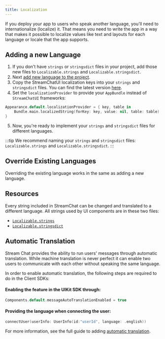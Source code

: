 ```yaml
---
title: Localization
---
```


If you deploy your app to users who speak another language, you'll need to internationalize (localize) it. That means you need to write the app in a way that makes it possible to localize values like text and layouts for each language or locale that the app supports.

## Adding a new Language

1. If you don't have `strings` or `stringsdict` files in your project, add those new files to `Localizable.strings` and `Localizable.stringsdict`.
2. Next [add new language to the project](https://developer.apple.com/documentation/xcode/adding-support-for-languages-and-regions).
3. Copy the StreamChatUI localization keys into your `strings` and `stringsdict` files. You can find the latest version [here](https://github.com/GetStream/stream-chat-swift/blob/main/Sources/StreamChatUI/Resources/en.lproj/).
4. Set the `localizationProvider` to provide your `AppBundle` instead of `StreamChatUI` frameworks:
```swift
Appearance.default.localizationProvider = { key, table in
    Bundle.main.localizedString(forKey: key, value: nil, table: table)
}
```
5. Now, you're ready to implement your `strings` and `stringsdict` files for different languages.

:::tip
We recommend naming your `strings` and `stringsdict` files: `Localizable.strings` and `Localizable.stringsdict`.
:::

## Override Existing Languages

Overriding the existing language works in the same as adding a new language.

## Resources

Every string included in StreamChat can be changed and translated to a different language. All strings used by UI components are in these two files:

- [`Localizable.strings`](https://github.com/GetStream/stream-chat-swift/blob/main/Sources/StreamChatUI/Resources/en.lproj/Localizable.strings) 
- [`Localizable.stringsdict`](https://github.com/GetStream/stream-chat-swift/blob/main/Sources/StreamChatUI/Resources/en.lproj/Localizable.stringsdict)

## Automatic Translation

Stream Chat provides the ability to run users' messages through automatic translation. While machine translation is never perfect it can enable two users to communicate with each other without speaking the same language.

In order to enable automatic translation, the following steps are required to do in the Client SDKs:
#### Enabling the feature in the UIKit SDK through:
```swift
Components.default.messageAutoTranslationEnabled = true
```
#### Providing the language when connecting the user:
```swift
connectUser(userInfo: UserInfo(id:"userId", language: .english))
```

For more information, see the full guide to adding [automatic translation](https://getstream.io/chat/docs/ios-swift/translation/?language=swift).